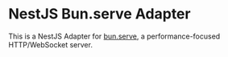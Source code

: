 # NestJS Bun.serve Adapter

This is a NestJS Adapter for [bun.serve](https://bun.sh/docs/api/http), a performance-focused HTTP/WebSocket server.
